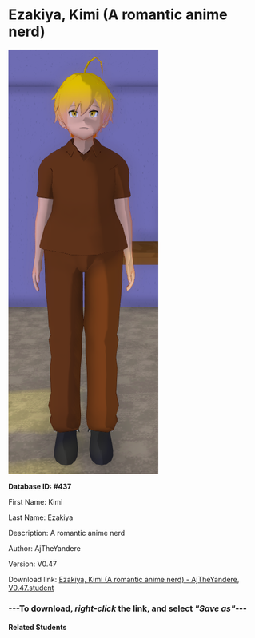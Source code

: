 # Ezakiya, Kimi (A romantic anime nerd)

<img src="Files/Ezakiya, Kimi (A romantic anime nerd).png" title="Ezakiya, Kimi (A romantic anime nerd) - AjTheYandere, V0.47">

**Database ID: #437**

First Name: Kimi

Last Name: Ezakiya

Description: A romantic anime nerd

Author: AjTheYandere

Version: V0.47

Download link: <a href="https://raw.githubusercontent.com/Arbiter1223/Daigaku-Gurashi-Custom-Students/master/Students/Files/Ezakiya%2C%20Kimi%20(A%20romantic%20anime%20nerd)%20-%20AjTheYandere%2C%20V0.47.student">Ezakiya, Kimi (A romantic anime nerd) - AjTheYandere, V0.47.student</a>

### ---**To download, _right-click_ the link, and select _"Save as"_**---

#### Related Students

